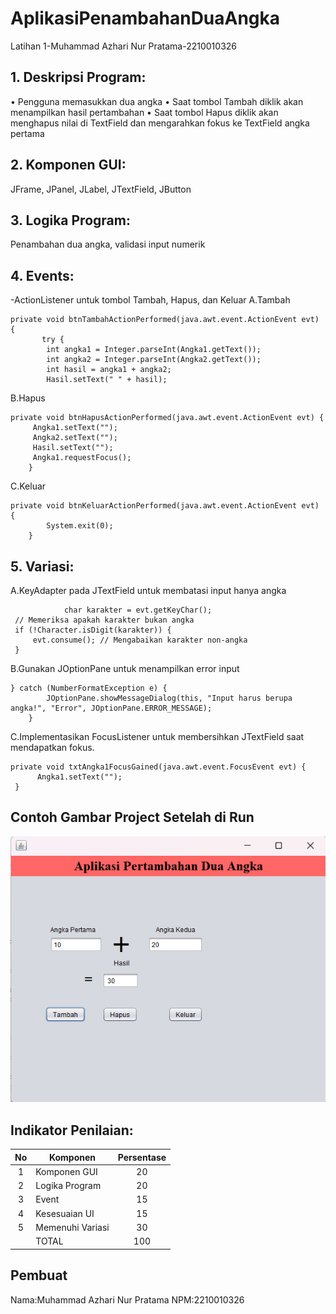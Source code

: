 # AplikasiPenambahanDuaAngka
 Latihan 1-Muhammad Azhari Nur Pratama-2210010326

## 1. Deskripsi Program:
  • Pengguna memasukkan dua angka
• Saat tombol Tambah diklik akan menampilkan hasil pertambahan
• Saat tombol Hapus diklik akan menghapus nilai di TextField dan
mengarahkan fokus ke TextField angka pertama

## 2. Komponen GUI: 
JFrame, JPanel, JLabel, JTextField, JButton

## 3. Logika Program: 
Penambahan dua angka, validasi input numerik

## 4. Events:
-ActionListener untuk tombol Tambah, Hapus, dan Keluar
A.Tambah
```
private void btnTambahActionPerformed(java.awt.event.ActionEvent evt) {                                          
       try {
        int angka1 = Integer.parseInt(Angka1.getText());
        int angka2 = Integer.parseInt(Angka2.getText());
        int hasil = angka1 + angka2;
        Hasil.setText(" " + hasil);
```
B.Hapus
```
private void btnHapusActionPerformed(java.awt.event.ActionEvent evt) {                                         
     Angka1.setText("");
     Angka2.setText("");
     Hasil.setText("");
     Angka1.requestFocus();
    }  
```
C.Keluar
```
private void btnKeluarActionPerformed(java.awt.event.ActionEvent evt) {                                                 
        System.exit(0);
    }
```
## 5. Variasi:
A.KeyAdapter pada JTextField untuk membatasi input hanya angka
   ```
               char karakter = evt.getKeyChar();
    // Memeriksa apakah karakter bukan angka
    if (!Character.isDigit(karakter)) {
        evt.consume(); // Mengabaikan karakter non-angka
    }
```
B.Gunakan JOptionPane untuk menampilkan error input
```
} catch (NumberFormatException e) {
        JOptionPane.showMessageDialog(this, "Input harus berupa angka!", "Error", JOptionPane.ERROR_MESSAGE);
    }
```
C.Implementasikan FocusListener untuk membersihkan JTextField
saat mendapatkan fokus.
   ```
 private void txtAngka1FocusGained(java.awt.event.FocusEvent evt) {                                      
         Angka1.setText("");
    }                                  
```
## Contoh Gambar Project Setelah di Run
![](https://github.com/Azharipratama09/AplikasiPenambahanDuaAngka/blob/main/Cuplikan%20layar%202024-11-03%20220536.png)
    

## Indikator Penilaian:

| No  | Komponen         |  Persentase  |
| :-: | --------------   |   :-----:    |
|  1  | Komponen GUI     |    20    |
|  2  | Logika Program   |    20    |
|  3  | Event    |    15    |
|  4  | Kesesuaian UI      |    15    |
|  5  | Memenuhi Variasi |    30    |
|     | TOTAL        | 100 |

## Pembuat

Nama:Muhammad Azhari Nur Pratama
NPM:2210010326
